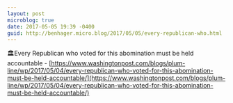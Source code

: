 ```yaml
---
layout: post
microblog: true
date: 2017-05-05 19:39 -0400
guid: http://benhager.micro.blog/2017/05/05/every-republican-who.html
---
```

🏛Every Republican who voted for this abomination must be held accountable - [https://www.washingtonpost.com/blogs/plum-line/wp/2017/05/04/every-republican-who-voted-for-this-abomination-must-be-held-accountable/](https://www.washingtonpost.com/blogs/plum-line/wp/2017/05/04/every-republican-who-voted-for-this-abomination-must-be-held-accountable/)
